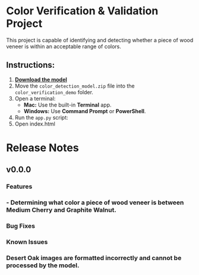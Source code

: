 # Color Verification & Validation Project

This project is capable of identifying and detecting whether a piece of wood veneer is within an acceptable range of colors.

## Instructions:

1. **[Download the model](https://drive.google.com/file/d/1L-xwOJkQyGt5-RdzT-VCRaANdbaJTYc1/view?usp=sharing)**
2. Move the `color_detection_model.zip` file into the `color_verification_demo` folder.
3. Open a terminal:
   - **Mac:** Use the built-in **Terminal** app.
   - **Windows:** Use **Command Prompt** or **PowerShell**.
4. Run the `app.py` script:
5. Open index.html
# Release Notes <br/>
## v0.0.0
### Features
### - Determining what color a piece of wood veneer is between Medium Cherry and Graphite Walnut.
### Bug Fixes
### Known Issues
### Desert Oak images are formatted incorrectly and cannot be processed by the model.
